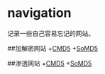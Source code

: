 # navigation
记录一些自己容易忘记的网站。

##加解密网站
+[CMD5](https://www.cmd5.com/)
+[SoMD5](https://www.somd5.com/)

##渗透网站
+[CMD5](https://www.cmd5.com/)
+[SoMD5](https://www.somd5.com/)
